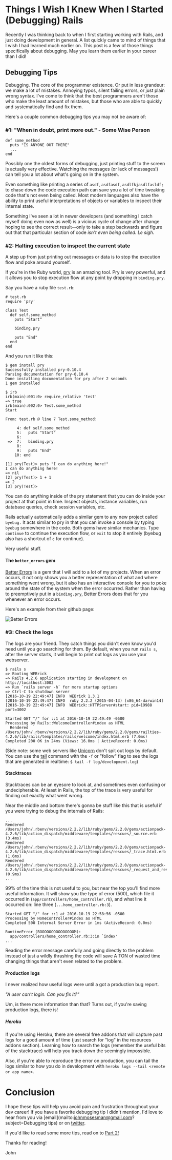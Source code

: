 # Things I Wish I Knew When I Started (Debugging) Rails

Recently I was thinking back to when I first starting working with Rails, and just doing development in general. A list quickly came to mind of things that I wish I had learned much earlier on. This post is a few of those things specifically about debugging. May you learn them earlier in your career than I did!

## Debugging Tips

Debugging. The core of the programmer existence. Or put in less grandeur: we make a lot of mistakes. Annoying typos, silent failing errors, or just plain wrong syntax. I've come to think that the best programmers aren't those who make the least amount of mistakes, but those who are able to quickly and systematically find and fix them.

Here's a couple common debugging tips you may not be aware of:

### #1: "When in doubt, print more out." - Some Wise Person

```
def some_method
  puts "IS ANYONE OUT THERE"
  ...
end
```

Possibly one the oldest forms of debugging, just printing stuff to the screen is actually very effective. Watching the messages (or lack of messages!) can tell you a lot about what's going on in the system.

Even something like printing a series of `asdf`, `asdfasdf`, `asdlfkjasdlfasldf;` to chase down the code execution path can save you a lot of time tweaking code that's not even being called. Most modern languages also have the ability to print useful interpretations of objects or variables to inspect their internal state.

Something I've seen a lot in newer developers (and something I catch myself doing even now as well) is a vicious cycle of change after change hoping to see the correct result—only to take a step backwards and figure out that that particular section of code _isn't even being called. Le sigh._

### #2: Halting execution to inspect the current state 

A step up from just printing out messages or data is to stop the execution flow and poke around yourself. 

If you're in the Ruby world, [pry](http://pryrepl.org/) is an amazing tool. Pry is very powerful, and it allows you to stop execution flow at any point by dropping in `binding.pry`.

Say you have a ruby file `test.rb`:

```
# test.rb
require 'pry'

class Test
  def self.some_method
    puts "Start"
    
    binding.pry
    
    puts "End"
  end
end
```

And you run it like this:

```
$ gem install pry
Successfully installed pry-0.10.4
Parsing documentation for pry-0.10.4
Done installing documentation for pry after 2 seconds
1 gem installed

$ irb
irb(main):001:0> require_relative 'test'
=> true
irb(main):002:0> Test.some_method
Start

From: test.rb @ line 7 Test.some_method:

     4: def self.some_method
     5:   puts "Start"
     6:
 =>  7:   binding.pry
     8:
     9:   puts "End"
    10: end

[1] pry(Test)> puts "I can do anything here!"
I can do anything here!
=> nil
[2] pry(Test)> 1 + 1
=> 2
[3] pry(Test)>
```

You can do anything inside of the pry statement that you can do inside your project at that point in time. Inspect objects, instance variables, run database queries, check session variables, etc.

Rails actually automatically adds a similar gem to any new project called `byebug.` It acts similar to pry in that you can invoke a console by typing `byebug` somewhere in the code. Both gems have similar mechanics. Type `continue` to continue the execution flow, or `exit` to stop it entirely (byebug also has a shortcut of `c` for continue).

Very useful stuff.

#### The `better_errors` gem

[Better Errors](https://github.com/charliesome/better_errors) is a gem that I will add to a lot of my projects. When an error occurs, it not only shows you a better representation of what and where something went wrong, but it also has an interactive console for you to poke around the state of the system when the error occurred. Rather than having to preemptively put in a `binding.pry`, Better Errors does that for you whenever an error occurs.

Here's an example from their github page:

![Better Errors](https://raw.githubusercontent.com/johnmosesman/blog/479857af12c6bddf12b0ef64fcbc1adac7a46c61/things_i_wish_i_knew/better_errors.png)

### #3: Check the logs

The logs are your friend. They catch things you didn't even know you'd need until you go searching for them. By default, when you run `rails s`, after the server starts, it will begin to print out logs as you use your webserver.

```
$ rails s
=> Booting WEBrick
=> Rails 4.2.6 application starting in development on http://localhost:3002
=> Run `rails server -h` for more startup options
=> Ctrl-C to shutdown server
[2016-10-19 22:49:47] INFO  WEBrick 1.3.1
[2016-10-19 22:49:47] INFO  ruby 2.2.2 (2015-04-13) [x86_64-darwin14]
[2016-10-19 22:49:47] INFO  WEBrick::HTTPServer#start: pid=19988 port=3002

Started GET "/" for ::1 at 2016-10-19 22:49:49 -0500
Processing by Rails::WelcomeController#index as HTML
  Rendered /Users/john/.rbenv/versions/2.2.2/lib/ruby/gems/2.2.0/gems/railties-4.2.6/lib/rails/templates/rails/welcome/index.html.erb (7.0ms)
Completed 200 OK in 24ms (Views: 16.0ms | ActiveRecord: 0.0ms)
```

(Side note: some web servers like [Unicorn](http://unicorn.bogomips.org/) don't spit out logs by default. You can use the [tail](https://en.wikipedia.org/wiki/Tail_(Unix)) command with the `-f` or "follow" flag to see the logs that are generated in realtime: `$ tail -f log/development.log`)

#### Stacktraces 

Stacktraces can be an eyesore to look at, and sometimes even confusing or undecipherable. At least in Rails, the top of the trace is very useful for finding out exactly what went wrong.

Near the middle and bottom there's gonna be stuff like this that is useful if you were trying to debug the internals of Rails:

```
...
Rendered /Users/john/.rbenv/versions/2.2.2/lib/ruby/gems/2.2.0/gems/actionpack-4.2.6/lib/action_dispatch/middleware/templates/rescues/_source.erb (3.4ms)
Rendered /Users/john/.rbenv/versions/2.2.2/lib/ruby/gems/2.2.0/gems/actionpack-4.2.6/lib/action_dispatch/middleware/templates/rescues/_trace.html.erb (1.6ms)
Rendered /Users/john/.rbenv/versions/2.2.2/lib/ruby/gems/2.2.0/gems/actionpack-4.2.6/lib/action_dispatch/middleware/templates/rescues/_request_and_response.html.erb (0.9ms)
...
```

99% of the time this is not useful to you, but near the top you'll find more useful information. It will show you the type of error (500), which file it occurred in (`app/controllers/home_controller.rb`), and what line it occurred on: line three (`...home_controller.rb:3`).

```
Started GET "/" for ::1 at 2016-10-19 22:58:56 -0500
Processing by HomeController#index as HTML
Completed 500 Internal Server Error in 1ms (ActiveRecord: 0.0ms)

RuntimeError (BOOOOOOOOOOOOOOOM):
  app/controllers/home_controller.rb:3:in `index'
...
```

Reading the error message carefully and going directly to the problem instead of just a wildly thrashing the code will save A TON of wasted time changing things that aren't even related to the problem.

#### Production logs

I never realized how useful logs were until a got a production bug report. 

*"A user can't login. Can you fix it?"*

Um, is there more information than that? Turns out, if you're saving production logs, there is!

##### Heroku

If you're using Heroku, there are several free addons that will capture past logs for a good amount of time (just search for "log" in the resources addons section). Learning how to search the logs (remember the useful bits of the stacktrace) will help you track down the seemingly impossible.

Also, if you're able to reproduce the error on production, you can tail the logs similar to how you do in development with `heroku logs --tail <remote or app name>`.

# Conclusion

I hope these tips will help you avoid pain and frustration throughout your dev career! If you have a favorite debugging tip I didn't mention, I'd love to hear from you via [email](mailto:johnmosesman@gmail.com?subject=Debugging tips) or on [twitter](https://twitter.com/johnmosesman). 

If you'd like to read some more tips, read on to [Part 2!](http://johnmosesman.com/things-i-wish-i-knew-when-i-started-rails-part-2/)

Thanks for reading!

John